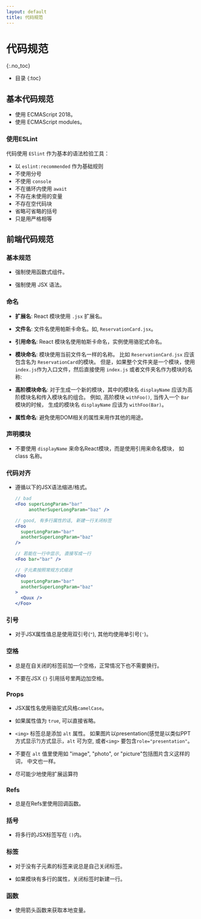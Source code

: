 ```yaml
---
layout: default
title: 代码规范
---
```


# 代码规范
{:.no_toc}

* 目录
{:toc}
## 基本代码规范

* 使用 ECMAScript 2018。
* 使用 ECMAScript modules。

### 使用ESLint

代码使用 `ESlint` 作为基本的语法检验工具：

- 以 `eslint:recommended` 作为基础规则
- 不使用分号
- 不使用 `console`
- 不在循环内使用 `await`
- 不存在未使用的变量
- 不存在空代码块
- 省略可省略的括号
- 只是用严格相等

## 前端代码规范


### 基本规范

- 强制使用函数式组件。

- 强制使用 JSX 语法。

### 命名

  - **扩展名**: React 模块使用 `.jsx` 扩展名。

  - **文件名**: 文件名使用帕斯卡命名。如, `ReservationCard.jsx`。

  - **引用命名**: React 模块名使用帕斯卡命名，实例使用骆驼式命名。

  - **模块命名**: 模块使用当前文件名一样的名称。 比如 `ReservationCard.jsx` 应该包含名为 `ReservationCard`的模块。 但是，如果整个文件夹是一个模块，使用 `index.js`作为入口文件，然后直接使用 `index.js` 或者文件夹名作为模块的名称:

  - **高阶模块命名**: 对于生成一个新的模块，其中的模块名 `displayName` 应该为高阶模块名和传入模块名的组合。 例如, 高阶模块 `withFoo()`, 当传入一个 `Bar` 模块的时候， 生成的模块名 `displayName` 应该为 `withFoo(Bar)`。

  - **属性命名**: 避免使用DOM相关的属性来用作其他的用途。

### 声明模块

  - 不要使用 `displayName` 来命名React模块，而是使用引用来命名模块， 如 class 名称。

### 代码对齐

  - 遵循以下的JSX语法缩进/格式。

    ```jsx
    // bad
    <Foo superLongParam="bar"
         anotherSuperLongParam="baz" />

    // good, 有多行属性的话, 新建一行关闭标签
    <Foo
      superLongParam="bar"
      anotherSuperLongParam="baz"
    />

    // 若能在一行中显示, 直接写成一行
    <Foo bar="bar" />

    // 子元素按照常规方式缩进
    <Foo
      superLongParam="bar"
      anotherSuperLongParam="baz"
    >
      <Quux />
    </Foo>
    ```

### 引号

  - 对于JSX属性值总是使用双引号(`"`), 其他均使用单引号(`'`)。 

### 空格

  - 总是在自关闭的标签前加一个空格，正常情况下也不需要换行。

  - 不要在JSX `{}` 引用括号里两边加空格。

### Props

  - JSX属性名使用骆驼式风格`camelCase`。

  - 如果属性值为 `true`, 可以直接省略。

  - `<img>` 标签总是添加 `alt` 属性。 如果图片以presentation(感觉是以类似PPT方式显示?)方式显示，`alt` 可为空, 或者`<img>` 要包含`role="presentation"`。 

  - 不要在 `alt` 值里使用如 "image", "photo", or "picture"包括图片含义这样的词， 中文也一样。 

  - 尽可能少地使用扩展运算符         

### Refs

  - 总是在Refs里使用回调函数。

### 括号

  - 将多行的JSX标签写在 `()`内。

### 标签

  - 对于没有子元素的标签来说总是自己关闭标签。

  - 如果模块有多行的属性，关闭标签时新建一行。

### 函数

  - 使用箭头函数来获取本地变量。

    

